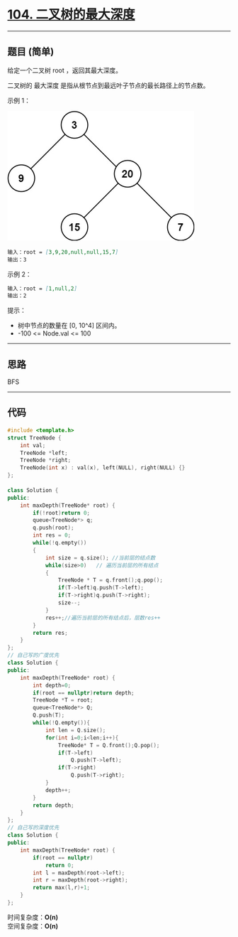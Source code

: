 # [104. 二叉树的最大深度](https://leetcode.cn/problems/maximum-depth-of-binary-tree/description/)

---

## 题目 (简单)

给定一个二叉树 root ，返回其最大深度。  

二叉树的 最大深度 是指从根节点到最远叶子节点的最长路径上的节点数。  

示例 1：  

![Alt text](https://github.com/yang-yang-o-o/CodingNotes/blob/main/Coding/asset/104_1.png)  

```markdown
输入：root = [3,9,20,null,null,15,7]
输出：3
```

示例 2：  

```markdown
输入：root = [1,null,2]
输出：2
```

提示：  

- 树中节点的数量在 [0, 10^4] 区间内。
- -100 <= Node.val <= 100

---

## 思路

BFS

---

## 代码

```C++
#include <template.h>
struct TreeNode {
    int val;
    TreeNode *left;
    TreeNode *right;
    TreeNode(int x) : val(x), left(NULL), right(NULL) {}
};

class Solution {
public:
    int maxDepth(TreeNode* root) {
        if(!root)return 0;
        queue<TreeNode*> q;
        q.push(root);
        int res = 0;
        while(!q.empty())
        {
            int size = q.size(); //当前层的结点数
            while(size>0)   // 遍历当前层的所有结点
            {
                TreeNode * T = q.front();q.pop();
                if(T->left)q.push(T->left);
                if(T->right)q.push(T->right);
                size--;
            }
            res++;//遍历当前层的所有结点后，层数res++
        }
        return res;
    }
};
// 自己写的广度优先
class Solution {
public:
    int maxDepth(TreeNode* root) {
        int depth=0;
        if(root == nullptr)return depth;
        TreeNode *T = root;
        queue<TreeNode*> Q;
        Q.push(T);
        while(!Q.empty()){
            int len = Q.size();
            for(int i=0;i<len;i++){
                TreeNode* T = Q.front();Q.pop();
                if(T->left)
                    Q.push(T->left);
                if(T->right)
                    Q.push(T->right);
            }
            depth++;
        }
        return depth;
    }
};
// 自己写的深度优先
class Solution {
public:
    int maxDepth(TreeNode* root) {
        if(root == nullptr)
            return 0;
        int l = maxDepth(root->left);
        int r = maxDepth(root->right);
        return max(l,r)+1;
    }
};


```

时间复杂度：**O(n)**  
空间复杂度：**O(n)**
